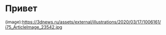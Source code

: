 # Привет
(image):https://3dnews.ru/assets/external/illustrations/2020/03/17/1006161/i75_ArticleImage_23542.jpg
